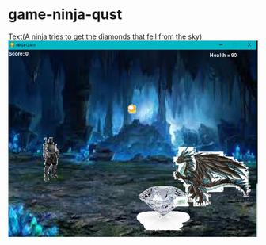 # game-ninja-qust
Text(A ninja tries to get the diamonds that fell from the sky) 
<img src="https://github.com/alexisthebesttoeverlive/game-ninja-qust/blob/master/game%20project/picture%20of%20the%20game.PNG">
